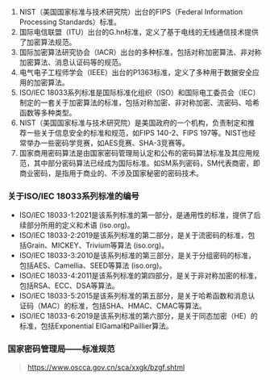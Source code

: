 1. NIST（美国国家标准与技术研究院）出台的FIPS（Federal Information Processing Standards）标准。
2. 国际电信联盟（ITU）出台的G.hn标准，定义了基于电线的无线通信技术提供了加密算法规范。
3. 国际加密算法研究协会（IACR）出台的多种标准，包括对称加密算法、非对称加密算法、消息认证码等的规范。
4. 电气电子工程师学会（IEEE）出台的P1363标准，定义了多种用于数据安全应用的加密算法。
5. ISO/IEC 18033系列标准是国际标准化组织（ISO）和国际电工委员会（IEC）制定的一套关于加密算法的标准，包括对称加密、非对称加密、流密码、哈希函数等多种类型。
6. NIST（美国国家标准与技术研究院）是美国政府的一个机构，负责制定和推荐一些关于信息安全的标准和规范，如FIPS 140-2、FIPS 197等。NIST也经常举办一些密码学竞赛，如AES竞赛、SHA-3竞赛等。
7. 国家商用密码算法是由国家密码管理局认定和公布的密码算法标准及其应用规范，其中部分密码算法已经成为国际标准。如SM系列密码，SM代表商密，即商业密码，是指用于商业的、不涉及国家秘密的密码技术。

### 关于ISO/IEC 18033系列标准的编号

- ISO/IEC 18033-1:2021是该系列标准的第一部分，是通用性的标准，提供了后续部分所用的定义和术语 (iso.org)。
- ISO/IEC 18033-2:2019是该系列标准的第二部分，是关于流密码的标准，包括Grain、MICKEY、Trivium等算法 (iso.org)。
- ISO/IEC 18033-3:2010是该系列标准的第三部分，是关于分组密码的标准，包括AES、Camellia、SEED等算法 (iso.org)。
- ISO/IEC 18033-4:2011是该系列标准的第四部分，是关于非对称加密的标准，包括RSA、ECC、DSA等算法。
- ISO/IEC 18033-5:2015是该系列标准的第五部分，是关于哈希函数和消息认证码（MAC）的标准，包括SHA、HMAC、CMAC等算法。
- ISO/IEC 18033-6:2019是该系列标准的第六部分，是关于同态加密（HE）的标准，包括Exponential ElGamal和Paillier算法。

### 国家密码管理局——标准规范
> https://www.oscca.gov.cn/sca/xxgk/bzgf.shtml

